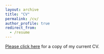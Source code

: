 ```yaml
---
layout: archive
title: "CV"
permalink: /cv/
author_profile: true
redirect_from:
  - /resume
---
```


[Please click here](https://github.com/StanOkl/stanokl.github.io/files/oklobdzija_cv_2019.pdf) for a copy of my current CV. 

